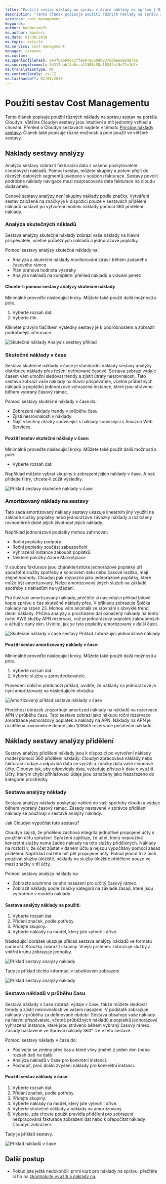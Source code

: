 ```yaml
---
title: "Použití sestav náklady na správu v Azure náklady na správu | Microsoft Docs"
description: "Tento článek popisuje použití různých náklady na správu sestav na portálu Cloudyn."
services: cost-management
keywords: 
author: bandersmsft
ms.author: banders
ms.date: 01/30/2018
ms.topic: article
ms.service: cost-management
manager: carmonm
ms.custom: 
ms.openlocfilehash: 0a4f6a5940ccffe897a5609b837ddaeea98d87aa
ms.sourcegitcommit: 9d317dabf4a5cca13308c50a10349af0e72e1b7e
ms.translationtype: MT
ms.contentlocale: cs-CZ
ms.lasthandoff: 02/01/2018
---
```

# <a name="use-cost-management-reports"></a>Použití sestav Cost Managementu

Tento článek popisuje použití různých náklady na správu sestav na portálu Cloudyn. Většina Cloudyn sestavy jsou intuitivní a mít jednotný vzhled a chování. Přehled o Cloudyn sestavách najdete v tématu [Principy náklady sestavy](understading-cost-reports.md). Článek také popisuje různé možnosti a pole použít ve většině sestavy.

## <a name="cost-analysis-reports"></a>Náklady sestavy analýzy

Analýza sestavy zobrazit fakturační data z vašeho poskytovatele cloudových nákladů. Pomocí sestav, můžete skupiny a potom přejít do různých datových segmentů uvedeno v souboru fakturace. Sestavy povolit podrobné náklady navigace mezi nezpracovaná data fakturace na cloudu dodavatele.

Cenově sestavy analýzy není skupiny náklady podle značky. Vytváření sestav založené na značky je k dispozici pouze v sestavách přidělení nákladů nastavit po vytvoření modelu náklady pomocí 360 přidělení náklady.

### <a name="actual-cost-analysis"></a>Analýza skutečných nákladů

Sestava analýzy skutečné náklady zobrazí vaše náklady na hlavní přispěvatele, včetně průběžných nákladů a jednorázové poplatky.

 Pomocí sestavy analýzy skutečné náklady na:

- Analýza a skutečné náklady monitorování strávil během zadaného časového rámce
- Plán prahová hodnota výstrahy
- Analýza nákladů na kompletní přehled nákladů a vrácení peněz

#### <a name="to-use-the-actual-cost-analysis-report"></a>Chcete-li pomocí sestavy analýzy skutečné náklady

Minimálně proveďte následující kroky. Můžete také použít další možnosti a pole.

1. Vyberte rozsah dat.
2. Vyberte filtr.

Klikněte pravým tlačítkem výsledky sestavy je k podrobnostem a zobrazit podrobnější informace.

![Skutečné náklady Analysis sestavy příklad](./media/use-reports/actual-cost-analysis.png)

### <a name="actual-cost-over-time"></a>Skutečné náklady v čase

Sestava skutečné náklady v čase je standardní náklady sestavy analýzy distribuce náklady přes řešení definované časové. Sestava zobrazí výdaje časem vám umožní sledovat trendy a zjistit útraty nesrovnalosti. Tato sestava zobrazí vaše náklady na hlavní přispěvatele, včetně průběžných nákladů a poplatků jednorázové vyhrazená instance, které jsou stráveno během vybraný časový rámec.

Pomocí sestavy skutečné náklady v čase do:

- Zobrazení náklady trendy v průběhu času.
- Zjistí nesrovnalosti v náklady.
- Najít všechny otázky související s náklady související s Amazon Web Services.

#### <a name="to-use-the-actual-cost-over-time-report"></a>Použití sestav skutečné náklady v čase:

Minimálně proveďte následující kroky. Můžete také použít další možnosti a pole.

- Vyberte rozsah dat.

Například můžete vybrat skupiny k zobrazení jejich náklady v čase. A pak přidejte filtry, chcete-li zúžit výsledky.

![Příklad sestavy skutečné náklady v čase](./media/use-reports/actual-cost-over-time.png)



### <a name="amortized-cost-reports"></a>Amortizovaný náklady na sestavy

Tato sada amortizovaný náklady sestavy ukazuje lineárním jiný využití na základě služby poplatky nebo jednorázové závazky náklady a rozloženy rovnoměrně době jejich životnost jejich náklady.

Například jednorázové poplatky mohou zahrnovat:

- Roční poplatky podpory
- Roční poplatky součást zabezpečení
- Vyhrazená instance zakoupit poplatků
- Některé položky Azure Marketplace

V souboru fakturace jsou charakteristické jednorázové poplatky při spouštění služby spotřeby a koncovém datu nebo časové razítko, mají stejné hodnoty. Cloudyn pak rozpozná jako jednorázové poplatky, které může být amortizovaný. Nelze amortizovaný jiných služeb na základě spotřeby s nákladům na vyžádání.

Pro ilustraci amortizovaný náklady, přečtěte si následující příklad bitové kopie zprávu o čas skutečné náklady přes. V příkladu zobrazuje Špička náklady na srpen 23. Mohou vám anomálií ve srovnání s obvyklé trend denní náklady. Příčina analýzy a procházení dat označený náklady na tento roční AWS služby APN rezervaci, což je jednorázový poplatek zakoupených a účtují v daný den. Uvidíte, jak se tyto poplatky amortizovaný v další části.

![Skutečné náklady v čase sestavy Příklad zobrazující jednorázové náklady](./media/use-reports/actual-amort-example.png)

#### <a name="to-use-the-amortized-cost-over-time-report"></a>Použití sestav amortizovaný náklady v čase:

Minimálně proveďte následující kroky. Můžete také použít další možnosti a pole.

1. Vyberte rozsah dat.
2. Vyberte služby a zprostředkovatele.

Provedení dalšího předchozí příklad, uvidíte, že náklady na jednorázové je nyní amortizovaný na následujícím obrázku:

![Amortizovaný příklad sestava náklady v čase](./media/use-reports/amort-cost-over-time.png)

Předchozí obrázek znázorňuje amortized náklady na nákladů na rezervace APN v průběhu času. Tato sestava zobrazí jako nákupu roční rezervace amortizace jednorázový poplatek a náklady na APN. Náklady na APN je rozdělena rovnoměrně denně jako 1/365th rezervace počáteční nákladů.

## <a name="cost-allocation-analysis-reports"></a>Náklady sestavy analýzy přidělení

Sestavy analýzy přidělení náklady jsou k dispozici po vytvoření náklady model pomocí 360 přidělení náklady. Cloudyn zpracovává náklady nebo fakturační údaje a odpovídá data se využití a značky data vaše cloudové účty. Cloudyn tak, aby odpovídaly data, vyžaduje přístup k data o využití. Účty, kterým chybí přihlašovací údaje jsou označeny jako Nezařazeno do kategorie prostředky.

### <a name="cost-analysis-report"></a>Sestava analýzy náklady

Sestava analýzy náklady poskytuje náhled do vaší spotřeby cloudu a výdaje během vybraný časový rámec. Zásady nastavené v správce přidělení náklady se používají v sestavě analýzy náklady.

Jak Cloudyn vypočítat tuto sestavu?

Cloudyn zajistí, že přidělení zachová integrita jednotlivé propojené účty s použitím účtu spřažení. Spřažení zajišťuje, že účet, který nepoužívá konkrétní služby nemá žádné náklady na této služby přidělených. Náklady na rozloží v, že účet zůstat v daném účtu a nejsou vypočítány pomocí zásad přidělení. Například můžete mít pět propojené účty. Pokud jenom tři z nich používat služby úložiště, náklady na služby úložiště přidělené pouze ve mezi značky v tři účty.

 Pomocí sestavy analýzy náklady na:

- Zobrazte souhrnné celého nasazení pro určitý časový rámec.
- Zobrazit náklady podle značky kategorií na základě zásad, které jsou vytvořené v modelu náklady.

#### <a name="to-use-the-cost-analysis-report"></a>Sestava analýzy náklady na použití:

1. Vyberte rozsah dat.
2. Přidání značek, podle potřeby.
3. Přidejte skupiny.
4. Vyberte náklady na model, který jste vytvořili dříve.

Následující obrázek ukazuje příklad sestava analýzy nákladů ve formátu sunburst. Kroužky zobrazit skupiny. Vnější prstenec zobrazuje služby a vnitřní kruhu zobrazuje jednotky.

![Příklad sestavy analýzy náklady](./media/use-reports/cost-analysis01.png)



Tady je příklad těchto informací v tabulkovém zobrazení.

![Příklad sestavy analýzy náklady](./media/use-reports/cost-analysis02.png)



### <a name="cost-over-time-report"></a>Sestava nákladů v průběhu času

Sestava náklady v čase zobrazí výdaje v čase, takže můžete sledovat trendy a zjistit nesrovnalosti ve vašem nasazení. V podstatě zobrazuje náklady v průběhu za definované období. Sestava obsahuje vaše náklady na hlavní přispěvatele, včetně průběžných nákladů a poplatků jednorázové vyhrazená instance, které jsou stráveno během vybraný časový rámec. Zásady nastavené ve Správci náklady 360° lze v této sestavě.

Pomocí sestavy náklady v čase do:

- Podívejte se změny přes čas a které vlivy změnit z jeden den (nebo rozsah dat) na další.
- Analýza nákladů v čase pro konkrétní instanci.
- Pochopit, proč došlo zvýšení náklady pro konkrétní instanci.

#### <a name="to-use-the-cost-over-time-report"></a>Použití sestav náklady v čase:

1. Vyberte rozsah dat.
2. Přidání značek, podle potřeby.
3. Přidejte skupiny.
4. Vyberte náklady na model, který jste vytvořili dříve.
5. Vyberte skutečné náklady a náklady na amortizovaný.
6. Vyberte, zda chcete použít pravidla přidělení pro zobrazení nezpracovaná fakturace zobrazení dat nebo k přepočítat náklady Cloudyn zobrazení.

Tady je příklad sestavy.

![Příklad nákladů v čase](./media/use-reports/cost-over-time.png)



## <a name="next-steps"></a>Další postup

- Pokud jste ještě nedokončili první kurz pro náklady na správu, přečtěte si ho na [zkontrolujte využití a náklady na](tutorial-review-usage.md).
